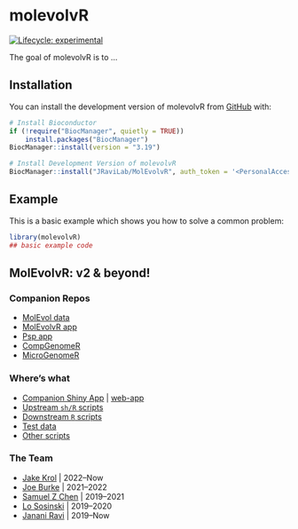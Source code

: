 
<!-- README.md is generated from README.Rmd. Please edit that file -->

# molevolvR

<!-- badges: start -->

[![Lifecycle:
experimental](https://img.shields.io/badge/lifecycle-experimental-orange.svg)](https://lifecycle.r-lib.org/articles/stages.html#experimental)
<!-- badges: end -->

The goal of molevolvR is to …

## Installation

You can install the development version of molevolvR from
[GitHub](https://github.com/) with:

``` r
# Install Bioconductor
if (!require("BiocManager", quietly = TRUE))
    install.packages("BiocManager")
BiocManager::install(version = "3.19")

# Install Development Version of molevolvR
BiocManager::install("JRaviLab/MolEvolvR", auth_token = '<PersonalAccessToken>')
```

## Example

This is a basic example which shows you how to solve a common problem:

``` r
library(molevolvR)
## basic example code
```

## MolEvolvR: v2 & beyond!

### Companion Repos

- [MolEvol data](https://github.com/jravilab/molevol_data/)
- [MolEvolvR app](https://github.com/jravilab/molevolvr_app/)
- [Psp app](https://github.com/jravilab/psp_app/)
- [CompGenomeR](https://github.com/jravilab/compgenomer/)
- [MicroGenomeR](https://github.com/jravilab/microgenomer/)

### Where’s what

- [Companion Shiny App](https://github.com/jravilab/molevolvr_app/) \|
  [web-app](http://jravilab.org/molevovlr)
- [Upstream `sh/R`
  scripts](https://github.com/jravilab/molevol_scripts/tree/master/upstream_scripts)
- [Downstream `R`
  scripts](https://github.com/jravilab/molevol_scripts/tree/master/R)
- [Test
  data](https://github.com/jravilab/molevolvr_app/tree/master/TestData)
- [Other
  scripts](https://github.com/jravilab/molevol_scripts/tree/master/molevol_scripts)

### The Team

- [Jake Krol](//github.com/jakekrol) \| 2022–Now
- [Joe Burke](//github.com/jburke11) \| 2021–2022
- [Samuel Z Chen](//github.com/samuelzornchen) \| 2019–2021
- [Lo Sosinski](//github.com/lsosinski) \| 2019–2020
- [Janani Ravi](//github.com/jananiravi) \| 2019–Now
